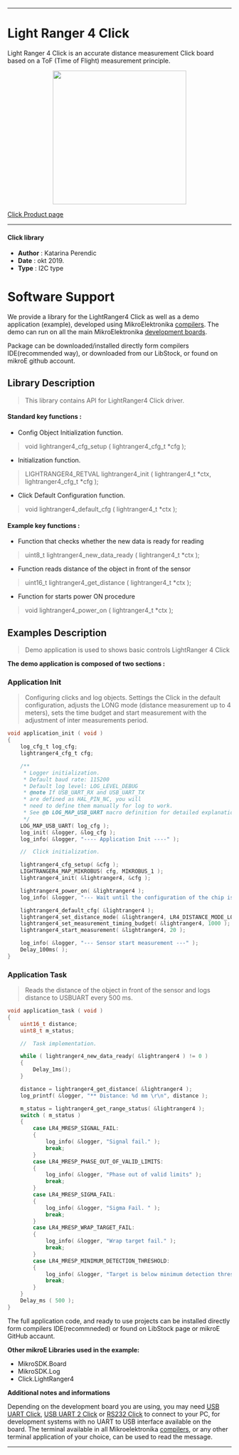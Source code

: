 
 

---
# Light Ranger 4 Click

Light Ranger 4 Click is an accurate distance measurement Click board based on a ToF (Time of Flight) measurement principle.

<p align="center">
  <img src="https://download.mikroe.com/images/click_for_ide/lightranger4_click.png" height=300px>
</p>

[Click Product page](https://www.mikroe.com/lightranger-4-click)

---


#### Click library 

- **Author**        : Katarina Perendic
- **Date**          : okt 2019.
- **Type**          : I2C type


# Software Support

We provide a library for the LightRanger4 Click 
as well as a demo application (example), developed using MikroElektronika 
[compilers](https://shop.mikroe.com/compilers). 
The demo can run on all the main MikroElektronika [development boards](https://shop.mikroe.com/development-boards).

Package can be downloaded/installed directly form compilers IDE(recommended way), or downloaded from our LibStock, or found on mikroE github account. 

## Library Description

> This library contains API for LightRanger4 Click driver.

#### Standard key functions :

- Config Object Initialization function.
> void lightranger4_cfg_setup ( lightranger4_cfg_t *cfg ); 
 
- Initialization function.
> LIGHTRANGER4_RETVAL lightranger4_init ( lightranger4_t *ctx, lightranger4_cfg_t *cfg );

- Click Default Configuration function.
> void lightranger4_default_cfg ( lightranger4_t *ctx );


#### Example key functions :

- Function that checks whether the new data is ready for reading
> uint8_t lightranger4_new_data_ready ( lightranger4_t *ctx );
 
- Function reads distance of the object in front of the sensor
> uint16_t lightranger4_get_distance ( lightranger4_t *ctx );

- Function for starts power ON procedure
> void lightranger4_power_on ( lightranger4_t *ctx );


## Examples Description

>  Demo application is used to shows basic controls LightRanger 4 Click

**The demo application is composed of two sections :**

### Application Init 

> Configuring clicks and log objects.
> Settings the Click in the default configuration,
> adjusts the LONG mode (distance measurement up to 4 meters),
> sets the time budget and start measurement with the adjustment of inter measurements period.

```c
void application_init ( void )
{
    log_cfg_t log_cfg;
    lightranger4_cfg_t cfg;

    /** 
     * Logger initialization.
     * Default baud rate: 115200
     * Default log level: LOG_LEVEL_DEBUG
     * @note If USB_UART_RX and USB_UART_TX 
     * are defined as HAL_PIN_NC, you will 
     * need to define them manually for log to work. 
     * See @b LOG_MAP_USB_UART macro definition for detailed explanation.
     */
    LOG_MAP_USB_UART( log_cfg );
    log_init( &logger, &log_cfg );
    log_info( &logger, "---- Application Init ----" );

    //  Click initialization.

    lightranger4_cfg_setup( &cfg );
    LIGHTRANGER4_MAP_MIKROBUS( cfg, MIKROBUS_1 );
    lightranger4_init( &lightranger4, &cfg );

    lightranger4_power_on( &lightranger4 );
    log_info( &logger, "--- Wait until the configuration of the chip is completed ---" );

    lightranger4_default_cfg( &lightranger4 );
    lightranger4_set_distance_mode( &lightranger4, LR4_DISTANCE_MODE_LONG );
    lightranger4_set_measurement_timing_budget( &lightranger4, 1000 );
    lightranger4_start_measurement( &lightranger4, 20 );

    log_info( &logger, "--- Sensor start measurement ---" );
    Delay_100ms( );
}
```

### Application Task

> Reads the distance of the object in front of the sensor and logs 
> distance to USBUART every 500 ms.

```c
void application_task ( void )
{
    uint16_t distance;
    uint8_t m_status;

    //  Task implementation.

    while ( lightranger4_new_data_ready( &lightranger4 ) != 0 )
    {
        Delay_1ms();
    }

    distance = lightranger4_get_distance( &lightranger4 );
    log_printf( &logger, "** Distance: %d mm \r\n", distance );

    m_status = lightranger4_get_range_status( &lightranger4 );
    switch ( m_status )
    {
        case LR4_MRESP_SIGNAL_FAIL:
        {
            log_info( &logger, "Signal fail." );
            break;
        }
        case LR4_MRESP_PHASE_OUT_OF_VALID_LIMITS:
        {
            log_info( &logger, "Phase out of valid limits" );
            break;
        }
        case LR4_MRESP_SIGMA_FAIL:
        {
            log_info( &logger, "Sigma Fail. " );
            break;
        }
        case LR4_MRESP_WRAP_TARGET_FAIL:
        {
            log_info( &logger, "Wrap target fail." );
            break;
        }
        case LR4_MRESP_MINIMUM_DETECTION_THRESHOLD:
        {
            log_info( &logger, "Target is below minimum detection threshold. " );
            break;
        }
    }
    Delay_ms ( 500 );
}
```

The full application code, and ready to use projects can be  installed directly form compilers IDE(recommneded) or found on LibStock page or mikroE GitHub accaunt.

**Other mikroE Libraries used in the example:** 

- MikroSDK.Board
- MikroSDK.Log
- Click.LightRanger4

**Additional notes and informations**

Depending on the development board you are using, you may need 
[USB UART Click](https://shop.mikroe.com/usb-uart-click), 
[USB UART 2 Click](https://shop.mikroe.com/usb-uart-2-click) or 
[RS232 Click](https://shop.mikroe.com/rs232-click) to connect to your PC, for 
development systems with no UART to USB interface available on the board. The 
terminal available in all Mikroelektronika 
[compilers](https://shop.mikroe.com/compilers), or any other terminal application 
of your choice, can be used to read the message.



---
